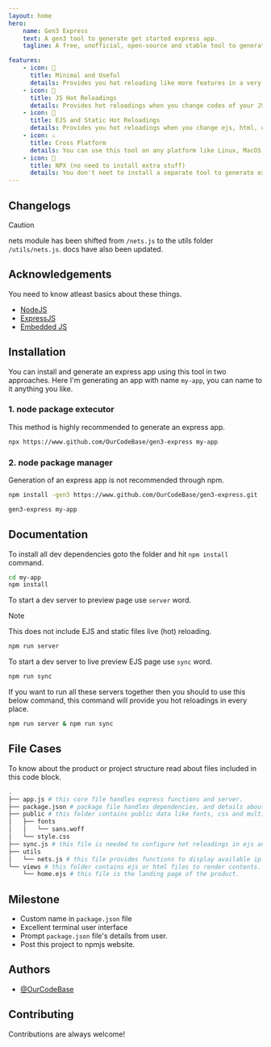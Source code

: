 ```yaml
---
layout: home 
hero:
    name: Gen3 Express
    text: A gen3 tool to generate get started express app.
    tagline: A free, unofficial, open-source and stable tool to generate minimal express app.

features: 
    - icon: 💫
      title: Minimal and Useful
      details: Provides you hot reloading like more features in a very minimal express app.
    - icon: 🚀 
      title: JS Hot Reloadings
      details: Provides hot reloadings when you change codes of your JS files.
    - icon: 📜 
      title: EJS and Static Hot Reloadings
      details: Provides you hot reloadings when you change ejs, html, css, browser javascript files or any assets.
    - icon: ⚔
      title: Cross Platform
      details: You can use this tool on any platform like Linux, MacOS, Windows (WSL) and also on Android (Termux).
    - icon: 🥙
      title: NPX (no need to install extra stuff)
      details: You don't neet to install a separate tool to generate express apps. You can just simply use npx to fetch files and dependencies temporarily.
---
```


## Changelogs <Badge type="tip" text="1.0.1" />

> [!CAUTION]
> nets module has been shifted from `/nets.js` to the utils folder `/utils/nets.js`.
> docs have also been updated.

## Acknowledgements
You need to know atleast basics about these things.
 - [NodeJS](https://nodejs.org/docs/latest/api/)
 - [ExpressJS](https://expressjs.com/en/5x/api.html)
 - [Embedded JS](https://ejs.co/)
 
## Installation
You can install and generate an express app using this tool in two approaches. Here I'm generating an app with name `my-app`, you can name to it anything you like.

### 1. node package extecutor
This method is highly recommended to generate an express app.
```bash
npx https://www.github.com/OurCodeBase/gen3-express my-app
```


### 2. node package manager
Generation of an express app is not recommended through npm.
```bash
npm install -gen3 https://www.github.com/OurCodeBase/gen3-express.git
```
```bash
gen3-express my-app
```

## Documentation
To install all dev dependencies goto the folder and hit `npm install` command.
```bash
cd my-app
npm install
```
To start a dev server to preview page use `server` word.
> [!NOTE]  
> This does not include EJS and static files live (hot) reloading.
```bash
npm run server
```
To start a dev server to live preview EJS page use `sync` word.
```bash
npm run sync
```
If you want to run all these servers together then you should to use this below command, this command will provide you hot reloadings in every place.
```bash
npm run server & npm run sync
```

## File Cases
To know about the product or project structure read about files included in this code block.

```bash
.
├── app.js # this core file handles express functions and server.
├── package.json # package file handles dependencies, and details about the product.
├── public # this folder contains public data like fonts, css and multimedia.
│   ├── fonts
│   │   └── sans.woff
│   └── style.css
├── sync.js # this file is needed to configure hot reloadings in ejs and static files.
├── utils
│   └── nets.js # this file provides functions to display available ip addresses on your network.
└── views # this folder contains ejs or html files to render contents.
    └── home.ejs # this file is the landing page of the product.
```

## Milestone

- Custom name in `package.json` file
- Excellent terminal user interface
- Prompt `package.json` file's details from user.
- Post this project to npmjs website.

## Authors
- [@OurCodeBase](https://www.github.com/OurCodeBase)

## Contributing
Contributions are always welcome!
